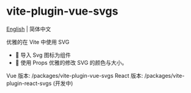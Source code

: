 # vite-plugin-vue-svgs

[English](Readme.md) | 简体中文

优雅的在 Vite 中使用 SVG

- 🌟 导入 Svg 图标为组件
- 🌈 使用 Props 优雅的修改 SVG 的颜色与大小。

Vue 版本: /packages/vite-plugin-vue-svgs
React 版本: /packages/vite-plugin-react-svgs (开发中)
